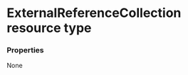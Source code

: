 # ExternalReferenceCollection resource type



### Properties
None

<!-- uuid: aa4f9334-1952-45e8-b205-4880b0aaebe0
2015-10-16 01:35:17 UTC -->
<!-- {
  "type": "#page.annotation",
  "description": "ExternalReferenceCollection resource",
  "keywords": "",
  "section": "documentation",
  "tocPath": ""
}-->